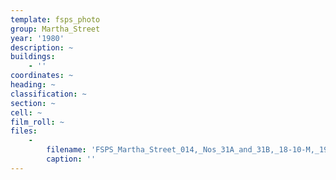```yaml
---
template: fsps_photo
group: Martha_Street
year: '1980'
description: ~
buildings:
    - ''
coordinates: ~
heading: ~
classification: ~
section: ~
cell: ~
film_roll: ~
files:
    -
        filename: 'FSPS_Martha_Street_014,_Nos_31A_and_31B,_18-10-M,_1980.png'
        caption: ''
---
```

